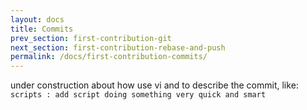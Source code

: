 ```yaml
---
layout: docs
title: Commits
prev_section: first-contribution-git
next_section: first-contribution-rebase-and-push
permalink: /docs/first-contribution-commits/
---
```


under construction
about how use vi and to describe the commit, like:
```scripts : add script doing something very quick and smart```


